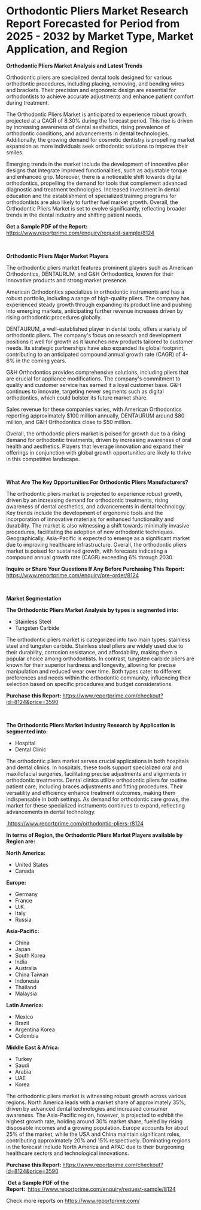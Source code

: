 <p><h1>Orthodontic Pliers Market Research Report Forecasted for Period from 2025 -  2032 by Market Type, Market Application, and Region</h1></p><p><strong>Orthodontic Pliers Market Analysis and Latest Trends</strong></p>
<p><p>Orthodontic pliers are specialized dental tools designed for various orthodontic procedures, including placing, removing, and bending wires and brackets. Their precision and ergonomic design are essential for orthodontists to achieve accurate adjustments and enhance patient comfort during treatment.</p><p>The Orthodontic Pliers Market is anticipated to experience robust growth, projected at a CAGR of 8.30% during the forecast period. This rise is driven by increasing awareness of dental aesthetics, rising prevalence of orthodontic conditions, and advancements in dental technologies. Additionally, the growing demand for cosmetic dentistry is propelling market expansion as more individuals seek orthodontic solutions to improve their smiles.</p><p>Emerging trends in the market include the development of innovative plier designs that integrate improved functionalities, such as adjustable torque and enhanced grip. Moreover, there is a noticeable shift towards digital orthodontics, propelling the demand for tools that complement advanced diagnostic and treatment technologies. Increased investment in dental education and the establishment of specialized training programs for orthodontists are also likely to further fuel market growth. Overall, the Orthodontic Pliers Market is set to evolve significantly, reflecting broader trends in the dental industry and shifting patient needs.</p></p>
<p><strong>Get a Sample PDF of the Report:&nbsp;</strong> <a href="https://www.reportprime.com/enquiry/request-sample/8124?utm_campaign=3173&utm_medium=2&utm_source=Github&utm_content=ia&utm_term=19032025&utm_id=orthodontic-pliers">https://www.reportprime.com/enquiry/request-sample/8124</a></p>
<p>&nbsp;</p>
<p><strong>Orthodontic Pliers Major Market Players</strong></p>
<p><p>The orthodontic pliers market features prominent players such as American Orthodontics, DENTAURUM, and G&H Orthodontics, known for their innovative products and strong market presence. </p><p>American Orthodontics specializes in orthodontic instruments and has a robust portfolio, including a range of high-quality pliers. The company has experienced steady growth through expanding its product line and pushing into emerging markets, anticipating further revenue increases driven by rising orthodontic procedures globally.</p><p>DENTAURUM, a well-established player in dental tools, offers a variety of orthodontic pliers. The company's focus on research and development positions it well for growth as it launches new products tailored to customer needs. Its strategic partnerships have also expanded its global footprint, contributing to an anticipated compound annual growth rate (CAGR) of 4-6% in the coming years.</p><p>G&H Orthodontics provides comprehensive solutions, including pliers that are crucial for appliance modifications. The company's commitment to quality and customer service has earned it a loyal customer base. G&H continues to innovate, targeting newer segments such as digital orthodontics, which could bolster its future market share.</p><p>Sales revenue for these companies varies, with American Orthodontics reporting approximately $100 million annually, DENTAURUM around $80 million, and G&H Orthodontics close to $50 million. </p><p>Overall, the orthodontic pliers market is poised for growth due to a rising demand for orthodontic treatments, driven by increasing awareness of oral health and aesthetics. Players that leverage innovation and expand their offerings in conjunction with global growth opportunities are likely to thrive in this competitive landscape.</p></p>
<p>&nbsp;</p>
<p><strong>What Are The Key Opportunities For Orthodontic Pliers Manufacturers?</strong></p>
<p><p>The orthodontic pliers market is projected to experience robust growth, driven by an increasing demand for orthodontic treatments, rising awareness of dental aesthetics, and advancements in dental technology. Key trends include the development of ergonomic tools and the incorporation of innovative materials for enhanced functionality and durability. The market is also witnessing a shift towards minimally invasive procedures, facilitating the adoption of new orthodontic techniques. Geographically, Asia-Pacific is expected to emerge as a significant market due to improving healthcare infrastructure. Overall, the orthodontic pliers market is poised for sustained growth, with forecasts indicating a compound annual growth rate (CAGR) exceeding 6% through 2030.</p></p>
<p><strong>Inquire or Share Your Questions If Any Before Purchasing This Report:</strong> <a href="https://www.reportprime.com/enquiry/pre-order/8124?utm_campaign=3173&utm_medium=2&utm_source=Github&utm_content=ia&utm_term=19032025&utm_id=orthodontic-pliers">https://www.reportprime.com/enquiry/pre-order/8124</a></p>
<p>&nbsp;</p>
<p><strong>Market Segmentation</strong></p>
<p><strong>The Orthodontic Pliers Market Analysis by types is segmented into:</strong></p>
<p><ul><li>Stainless Steel</li><li>Tungsten Carbide</li></ul></p>
<p><p>The orthodontic pliers market is categorized into two main types: stainless steel and tungsten carbide. Stainless steel pliers are widely used due to their durability, corrosion resistance, and affordability, making them a popular choice among orthodontists. In contrast, tungsten carbide pliers are known for their superior hardness and longevity, allowing for precise manipulation and reduced wear over time. Both types cater to different preferences and needs within the orthodontic community, influencing their selection based on specific procedures and budget considerations.</p></p>
<p><strong>Purchase this Report:&nbsp;</strong><a href="https://www.reportprime.com/checkout?id=8124&price=3590&utm_campaign=3173&utm_medium=2&utm_source=Github&utm_content=ia&utm_term=19032025&utm_id=orthodontic-pliers">https://www.reportprime.com/checkout?id=8124&price=3590</a></p>
<p>&nbsp;</p>
<p><strong>The Orthodontic Pliers Market Industry Research by Application is segmented into:</strong></p>
<p><ul><li>Hospital</li><li>Dental Clinic</li></ul></p>
<p><p>The orthodontic pliers market serves crucial applications in both hospitals and dental clinics. In hospitals, these tools support specialized oral and maxillofacial surgeries, facilitating precise adjustments and alignments in orthodontic treatments. Dental clinics utilize orthodontic pliers for routine patient care, including braces adjustments and fitting procedures. Their versatility and efficiency enhance treatment outcomes, making them indispensable in both settings. As demand for orthodontic care grows, the market for these specialized instruments continues to expand, reflecting advancements in dental technology.</p></p>
<p><a href="https://www.reportprime.com/orthodontic-pliers-r8124?utm_campaign=3173&utm_medium=2&utm_source=Github&utm_content=ia&utm_term=19032025&utm_id=orthodontic-pliers">&nbsp;https://www.reportprime.com/orthodontic-pliers-r8124</a></p>
<p><strong>In terms of Region, the Orthodontic Pliers Market Players available by Region are:</strong></p>
<p>
    <p> <strong> North America: </strong>
        <ul>
            <li>United States</li>
            <li>Canada</li>
        </ul>
        </p> 
    <p> <strong> Europe: </strong>
        <ul>
            <li>Germany</li>
            <li>France</li>
            <li>U.K.</li>
            <li>Italy</li>
            <li>Russia</li>
        </ul>
        </p> 
    <p> <strong> Asia-Pacific: </strong>
        <ul>
            <li>China</li>
            <li>Japan</li>
            <li>South Korea</li>
            <li>India</li>
            <li>Australia</li>
            <li>China Taiwan</li>
            <li>Indonesia</li>
            <li>Thailand</li>
            <li>Malaysia</li>
        </ul>
        </p> 
    <p> <strong> Latin America: </strong>
        <ul>
            <li>Mexico</li>
            <li>Brazil</li>
            <li>Argentina Korea</li>
            <li>Colombia</li>
        </ul>
        </p> 
    <p> <strong> Middle East & Africa: </strong>
        <ul>
            <li>Turkey</li>
            <li>Saudi</li>
            <li>Arabia</li>
            <li>UAE</li>
            <li>Korea</li>
        </ul>
    </p>
    </p>
<p><p>The orthodontic pliers market is witnessing robust growth across various regions. North America leads with a market share of approximately 35%, driven by advanced dental technologies and increased consumer awareness. The Asia-Pacific region, however, is projected to exhibit the highest growth rate, holding around 30% market share, fueled by rising disposable incomes and a growing population. Europe accounts for about 25% of the market, while the USA and China maintain significant roles, contributing approximately 20% and 15% respectively. Dominating regions in the forecast include North America and APAC due to their burgeoning healthcare sectors and technological innovations.</p></p>
<p><strong>Purchase this Report: </strong><a href="https://www.reportprime.com/checkout?id=8124&price=3590&utm_campaign=3173&utm_medium=2&utm_source=Github&utm_content=ia&utm_term=19032025&utm_id=orthodontic-pliers">https://www.reportprime.com/checkout?id=8124&price=3590</a></p>
<p>&nbsp;<strong>Get a Sample PDF of the Report:&nbsp;&nbsp;</strong><a href="https://www.reportprime.com/enquiry/request-sample/8124?utm_campaign=3173&utm_medium=2&utm_source=Github&utm_content=ia&utm_term=19032025&utm_id=orthodontic-pliers">https://www.reportprime.com/enquiry/request-sample/8124</a></p>
<p><strong></strong></p>
<p>Check more reports on <a href="https://www.reportprime.com/?utm_campaign=3173&utm_medium=2&utm_source=Github&utm_content=ia&utm_term=19032025&utm_id=orthodontic-pliers">https://www.reportprime.com/</a></p>